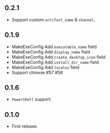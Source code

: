 ## 0.2.1

* Support custom `artifact_name` & `channel`.

## 0.1.9

- MakeExeConfig Add `executable_name` field
- MakeExeConfig Add `display_name` field
- MakeExeConfig Add `create_desktop_icon` field
- MakeExeConfig Add `install_dir_name` field
- MakeExeConfig Add `locales` field
- Support chinese #57 #58

## 0.1.6

- `PowerShell` support.

## 0.1.0

- First release.
